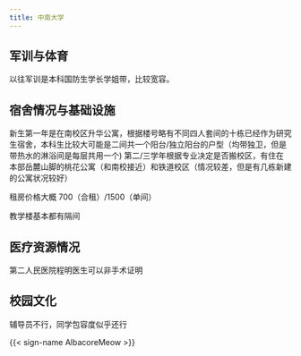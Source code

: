 ```yaml
---
title: 中南大学
---
```


## 军训与体育

以往军训是本科国防生学长学姐带，比较宽容。

## 宿舍情况与基础设施

新生第一年是在南校区升华公寓，根据楼号略有不同四人套间的十栋已经作为研究生宿舍，本科生比较大可能是二间共一个阳台/独立阳台的户型（均带独卫，但是带热水的淋浴间是每层共用一个) 第二/三学年根据专业决定是否搬校区，有住在本部岳麓山脚的桃花公寓（和南校接近）和铁道校区（情况较差，但是有几栋新建的公寓状况较好）

租房价格大概 700（合租）/1500（单间）

教学楼基本都有隔间

## 医疗资源情况

第二人民医院程明医生可以非手术证明

## 校园文化

辅导员不行，同学包容度似乎还行

{{< sign-name AlbacoreMeow >}}
